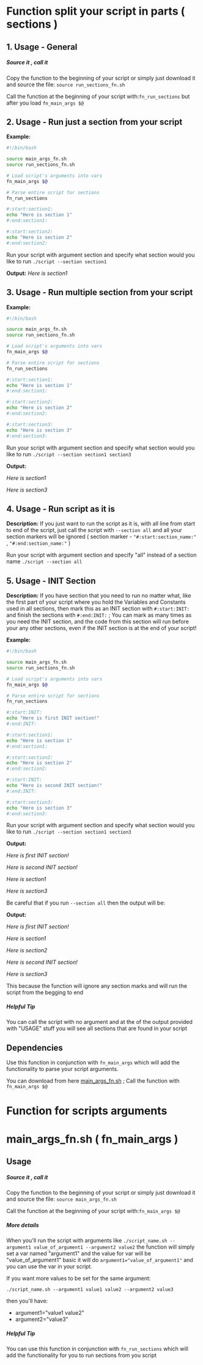 # Function split your script in parts ( sections )
## 1. Usage - General
##### Source it , call it
Copy the function to the beginning of your script or simply just download it and source the file:
`source run_sections_fn.sh`

Call the function at the beginning of your script with:`fn_run_sections` but after you load `fn_main_args $@`
## 2. Usage - Run just a section from your script
**Example:**
```bash
#!/bin/bash

source main_args_fn.sh
source run_sections_fn.sh

# Load script's arguments into vars
fn_main_args $@

# Parse entire script for sections
fn_run_sections

#:start:section1:
echo "Here is section 1"
#:end:section1:

#:start:section2:
echo "Here is section 2"
#:end:section2:
```
Run your script with argument section and specify what section would you like to run
`./script --section section1`

**Output:** *Here is section1*

## 3. Usage - Run multiple section from your script
**Example:**
```bash
#!/bin/bash

source main_args_fn.sh
source run_sections_fn.sh

# Load script's arguments into vars
fn_main_args $@

# Parse entire script for sections
fn_run_sections

#:start:section1:
echo "Here is section 1"
#:end:section1:

#:start:section2:
echo "Here is section 2"
#:end:section2:

#:start:section3:
echo "Here is section 3"
#:end:section3:

```
Run your script with argument section and specify what section would you like to run
`./script --section section1 section3`

**Output:** 

*Here is section1*

*Here is section3*

## 4. Usage - Run script as it is
**Description:** 
If you just want to run the script as it is, with all line from start to end of the script, just call the script with `--section all` and all your section markers will be ignored ( section marker - `"#:start:section_name:"` , `"#:end:section_name:"` )

Run your script with argument section and specify "all" instead of a section name
`./script --section all`

## 5. Usage - INIT Section
**Description:** 
If you have section that you need to run no matter what, like the first part of your script where you hold the Variables and Constants used in all sections, then mark this as an INIT section with `#:start:INIT:` and finish the sections with `#:end:INIT:` ;
You can mark as many times as you need the INIT section, and the code from this section will run before your any other sections, even if the INIT section is at the end of your script!

**Example:**
```bash
#!/bin/bash

source main_args_fn.sh
source run_sections_fn.sh

# Load script's arguments into vars
fn_main_args $@

# Parse entire script for sections
fn_run_sections

#:start:INIT:
echo "Here is first INIT section!"
#:end:INIT:

#:start:section1:
echo "Here is section 1"
#:end:section1:

#:start:section2:
echo "Here is section 2"
#:end:section2:

#:start:INIT:
echo "Here is second INIT section!"
#:end:INIT:

#:start:section3:
echo "Here is section 3"
#:end:section3:

```
Run your script with argument section and specify what section would you like to run
`./script --section section1 section3`

**Output:** 

*Here is first INIT section!*

*Here is second INIT section!*

*Here is section1*

*Here is section3*

Be careful that if you run `--section all` then the output will be:

**Output:** 

*Here is first INIT section!*

*Here is section1*

*Here is section2*

*Here is second INIT section!*

*Here is section3*

This because the function will ignore any section marks and will run the script from the begging to end

##### Helpful Tip
You can call the script with no argument and at the of the output provided with "USAGE" stuff you will see all sections that are found in your script

## Dependencies 
Use this function in conjunction with `fn_main_args` which will add the functionality to parse your script arguments.

You can download from here [main_args_fn.sh](http://laravel.butonel.ro:8888/P6EPPM-OOTB/p6eppm-installer/snippets/4) ; Call the function with `fn_main_args $@`


# Function for scripts arguments
# main_args_fn.sh ( fn_main_args )
## Usage
##### Source it , call it
Copy the function to the beginning of your script or simply just download it and source the file:
`source main_args_fn.sh`

Call the function at the beginning of your script with:`fn_main_args $@`

##### More details
When you'll run the script with arguments like `./script_name.sh --argument1 value_of_argument1 --argument2 value2`
 the function will simply set a var named "argument1" and the value for var will be "value_of_argument1"
basic it will do `argument1="value_of_argument1"` and you can use the var in your script.

If you want more values to be set for the same argument:

`./script_name.sh --argument1 value1 value2 --argument2 value3`

then you'll have:
- argument1="value1 value2"
- argument2="value3"

##### Helpful Tip
You can use this function in conjunction with `fn_run_sections` which will add the functionality for you to run sections from you script
